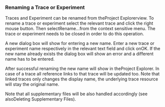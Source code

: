 ### Renaming a Trace or Experiment

Traces and Experiment can be renamed from theProject Explorerview. To rename a trace or experiment select the relevant trace and click the right mouse button. Then selectRename...from the context sensitive menu. The trace or experiment needs to be closed in order to do this operation.



A new dialog box will show for entering a new name. Enter a new trace or experiment name respectively in the relevant text field and click onOK. If the new name already exists the dialog box will show an error and a different name has to be entered.





After successful renaming the new name will show in theProject Explorer. In case of a trace all reference links to that trace will be updated too. Note that linked traces only changes the display name, the underlying trace resource will stay the original name.

Note that all supplementary files will be also handled accordingly (see alsoDeleting Supplementary Files).